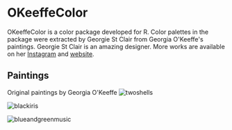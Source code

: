 # OKeeffeColor
OKeeffeColor is a color package developed for R. Color palettes in the package were extracted by Georgie St Clair from Georgia O'Keeffe's paintings. Georgie St Clair is an amazing designer. More works are available on her [Instagram](https://www.instagram.com/georgiestclair/) and [website](https://georgiestclair.com/). 

## Paintings
Original paintings by Georgia O'Keeffe
![twoshells](https://github.com/RickWeng/OKeeffeColor/blob/master/Two-Shells.jpg)

![blackiris](https://github.com/RickWeng/OKeeffeColor/blob/master/Black-Iris.jpg)

![blueandgreenmusic](https://github.com/RickWeng/OKeeffeColor/blob/master/Blue%20and%20Green%20Music.jpg)

